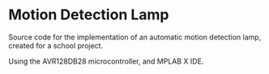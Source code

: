 # Motion Detection Lamp
Source code for the implementation of an automatic motion detection lamp, created for a school project.

Using the AVR128DB28 microcontroller, and MPLAB X IDE.
